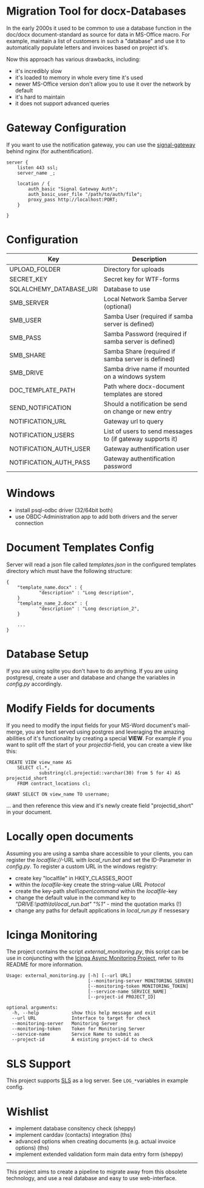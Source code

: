 # Migration Tool for docx-Databases
In the early 2000s it used to be common to use a database function in the doc/docx document-standard as source for data in MS-Office macro. For example, maintain a list of customers in such a "database" and use it to automatically populate letters and invoices based on project id's.

Now this approach has various drawbacks, including:

- it's incredibly slow
- it's loaded to memory in whole every time it's used
- newer MS-Office version don't allow you to use it over the network by default
- it's hard to maintain
- it does not support advanced queries

# Gateway Configuration
If you want to use the notification gateway, you can use the [signal-gateway](https://github.com/FAUSheppy/signal-http-gateway) behind nginx (for authentification).

    server {
        listen 443 ssl;
        server_name _;
    
        location / {
            auth_basic "Signal Gateway Auth";
            auth_basic_user_file "/path/to/auth/file";
            proxy_pass http://localhost:PORT;
        }
    
    }

# Configuration

| Key       | Description |
| --------- | ----------- |
| UPLOAD_FOLDER | Directory for uploads |
| SECRET_KEY | Secret key for WTF-forms |
| SQLALCHEMY_DATABASE_URI | Database to use |
| SMB_SERVER | Local Network Samba Server (optional) |
| SMB_USER | Samba User (required if samba server is defined)| 
| SMB_PASS | Samba Password (required if samba server is defined)| 
| SMB_SHARE | Samba Share (required if samba server is defined) |
| SMB_DRIVE | Samba drive name if mounted on a windows system |
| DOC_TEMPLATE_PATH | Path where docx-document templates are stored |
| SEND_NOTIFICATION | Should a notification be send on change or new entry |
| NOTIFICATION_URL | Gateway url to query |
| NOTIFICATION_USERS | List of users to send messages to (if gateway supports it) |
| NOTIFICATION_AUTH_USER | Gateway authentification user |
| NOTIFICATION_AUTH_PASS | Gateway authentification password |

# Windows

- install psql-odbc driver (32/64bit both)
- use OBDC-Administration app to add both drivers and the server connection

# Document Templates Config
Server will read a json file called *templates.json* in the configured templates directory which must have the following structure:

    {
        "template_name.docx" : {
                "description" : "Long description",
        }
        "template_name_2.docx" : {
                "description" : "Long description_2",
        }

        ...
    }

# Database Setup
If you are using sqlite you don't have to do anything. If you are using postgresql, create a user and database and change the variables in *config.py* accordingly.

# Modify Fields for documents
If you need to modify the input fields for your MS-Word document's mail-merge, you are best served using postgres and leveraging the amazing abilities of it's functionality by creating a special **VIEW**.
For example if you want to split off the start of your *projectId*-field, you can create a view like this:

    CREATE VIEW view_name AS
        SELECT cl.*,
                substring(cl.projectid::varchar(30) from 5 for 4) AS projectid_short
        FROM contract_locations cl;

    GRANT SELECT ON view_name TO username;

... and then reference this view and it's newly create field "projectid_short" in your document.

# Locally open documents
Assuming you are using a samba share accessible to your clients, you can register the *localfile://*-URL with *local\_run.bat* and set the ID-Parameter in *config.py*. To register a custom URL in the windows registry:

- create key "localfile" in HKEY\_CLASSES\_ROOT
- within the *localfile*-key create the string-value *URL Protocol*
- create the key-path *shell\open\command* within the *localfile*-key
- change the default value in the command key to *"DRIVE:\path\to\local\_run.bat" "%1"* - mind the quotation marks (!)
- change any paths for default applications in *local\_run.py* if nessesary

# Icinga Monitoring
The project contains the script *external_monitoring.py*, this script can be use in conjuncting with the [Icinga Async Monitoring Project](https://github.com/FAUSheppy/icinga-webhook-gateway), refer to its README for more information.

    Usage: external_monitoring.py [-h] [--url URL]
                                  [--monitoring-server MONITORING_SERVER]
                                  [--monitoring-token MONITORING_TOKEN]
                                  [--service-name SERVICE_NAME]
                                  [--project-id PROJECT_ID]
    
    optional arguments:
      -h, --help            show this help message and exit
      --url URL             Interface to target for check
      --monitoring-server   Monitoring Server
      --monitoring-token    Token for Monitoring Server
      --service-name        Service Name to submit as
      --project-id          A existing project-id to check

# SLS Support
This project supports [SLS](https://github.com/FAUSheppy/simple-log-server) as a log server. See `LOG_*`variables in example config.

# Wishlist

- implement database consitency check (sheppy)
- implement carddav (contacts) integration (ths)
- advanced options when creating documents (e.g. actual invoice options) (ths)
- implement extended validation form main data entry form (sheppy)

---

This project aims to create a pipeline to migrate away from this obsolete technology, and use a real database and easy to use web-interface.
